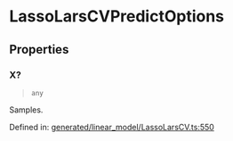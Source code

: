 # LassoLarsCVPredictOptions

## Properties

### X?

> `any`

Samples.

Defined in:  [generated/linear\_model/LassoLarsCV.ts:550](https://github.com/transitive-bullshit/scikit-learn-ts/blob/92ab806/packages/sklearn/src/generated/linear_model/LassoLarsCV.ts#L550)
